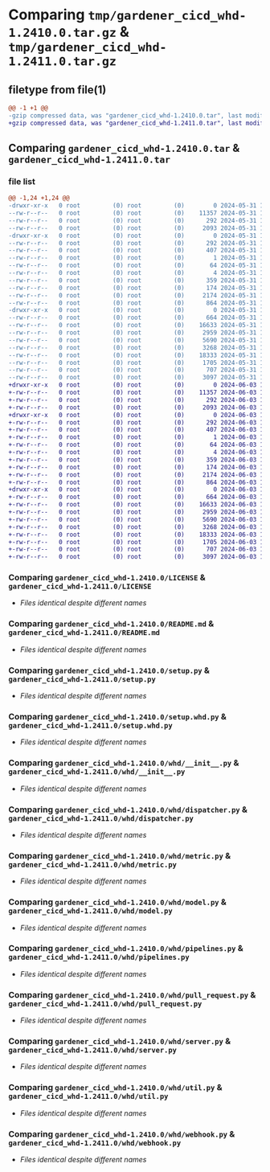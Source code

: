 # Comparing `tmp/gardener_cicd_whd-1.2410.0.tar.gz` & `tmp/gardener_cicd_whd-1.2411.0.tar.gz`

## filetype from file(1)

```diff
@@ -1 +1 @@
-gzip compressed data, was "gardener_cicd_whd-1.2410.0.tar", last modified: Fri May 31 11:11:55 2024, max compression
+gzip compressed data, was "gardener_cicd_whd-1.2411.0.tar", last modified: Mon Jun  3 10:53:15 2024, max compression
```

## Comparing `gardener_cicd_whd-1.2410.0.tar` & `gardener_cicd_whd-1.2411.0.tar`

### file list

```diff
@@ -1,24 +1,24 @@
-drwxr-xr-x   0 root         (0) root         (0)        0 2024-05-31 11:11:55.598137 gardener_cicd_whd-1.2410.0/
--rw-r--r--   0 root         (0) root         (0)    11357 2024-05-31 11:10:55.000000 gardener_cicd_whd-1.2410.0/LICENSE
--rw-r--r--   0 root         (0) root         (0)      292 2024-05-31 11:11:55.598137 gardener_cicd_whd-1.2410.0/PKG-INFO
--rw-r--r--   0 root         (0) root         (0)     2093 2024-05-31 11:10:55.000000 gardener_cicd_whd-1.2410.0/README.md
-drwxr-xr-x   0 root         (0) root         (0)        0 2024-05-31 11:11:55.598137 gardener_cicd_whd-1.2410.0/gardener_cicd_whd.egg-info/
--rw-r--r--   0 root         (0) root         (0)      292 2024-05-31 11:11:55.000000 gardener_cicd_whd-1.2410.0/gardener_cicd_whd.egg-info/PKG-INFO
--rw-r--r--   0 root         (0) root         (0)      407 2024-05-31 11:11:55.000000 gardener_cicd_whd-1.2410.0/gardener_cicd_whd.egg-info/SOURCES.txt
--rw-r--r--   0 root         (0) root         (0)        1 2024-05-31 11:11:55.000000 gardener_cicd_whd-1.2410.0/gardener_cicd_whd.egg-info/dependency_links.txt
--rw-r--r--   0 root         (0) root         (0)       64 2024-05-31 11:11:55.000000 gardener_cicd_whd-1.2410.0/gardener_cicd_whd.egg-info/requires.txt
--rw-r--r--   0 root         (0) root         (0)        4 2024-05-31 11:11:55.000000 gardener_cicd_whd-1.2410.0/gardener_cicd_whd.egg-info/top_level.txt
--rw-r--r--   0 root         (0) root         (0)      359 2024-05-31 11:10:55.000000 gardener_cicd_whd-1.2410.0/pyproject.toml
--rw-r--r--   0 root         (0) root         (0)      174 2024-05-31 11:11:55.598137 gardener_cicd_whd-1.2410.0/setup.cfg
--rw-r--r--   0 root         (0) root         (0)     2174 2024-05-31 11:10:55.000000 gardener_cicd_whd-1.2410.0/setup.py
--rw-r--r--   0 root         (0) root         (0)      864 2024-05-31 11:10:55.000000 gardener_cicd_whd-1.2410.0/setup.whd.py
-drwxr-xr-x   0 root         (0) root         (0)        0 2024-05-31 11:11:55.598137 gardener_cicd_whd-1.2410.0/whd/
--rw-r--r--   0 root         (0) root         (0)      664 2024-05-31 11:10:55.000000 gardener_cicd_whd-1.2410.0/whd/__init__.py
--rw-r--r--   0 root         (0) root         (0)    16633 2024-05-31 11:10:55.000000 gardener_cicd_whd-1.2410.0/whd/dispatcher.py
--rw-r--r--   0 root         (0) root         (0)     2959 2024-05-31 11:10:55.000000 gardener_cicd_whd-1.2410.0/whd/metric.py
--rw-r--r--   0 root         (0) root         (0)     5690 2024-05-31 11:10:55.000000 gardener_cicd_whd-1.2410.0/whd/model.py
--rw-r--r--   0 root         (0) root         (0)     3268 2024-05-31 11:10:55.000000 gardener_cicd_whd-1.2410.0/whd/pipelines.py
--rw-r--r--   0 root         (0) root         (0)    18333 2024-05-31 11:10:55.000000 gardener_cicd_whd-1.2410.0/whd/pull_request.py
--rw-r--r--   0 root         (0) root         (0)     1705 2024-05-31 11:10:55.000000 gardener_cicd_whd-1.2410.0/whd/server.py
--rw-r--r--   0 root         (0) root         (0)      707 2024-05-31 11:10:55.000000 gardener_cicd_whd-1.2410.0/whd/util.py
--rw-r--r--   0 root         (0) root         (0)     3097 2024-05-31 11:10:55.000000 gardener_cicd_whd-1.2410.0/whd/webhook.py
+drwxr-xr-x   0 root         (0) root         (0)        0 2024-06-03 10:53:15.387659 gardener_cicd_whd-1.2411.0/
+-rw-r--r--   0 root         (0) root         (0)    11357 2024-06-03 10:50:23.000000 gardener_cicd_whd-1.2411.0/LICENSE
+-rw-r--r--   0 root         (0) root         (0)      292 2024-06-03 10:53:15.387659 gardener_cicd_whd-1.2411.0/PKG-INFO
+-rw-r--r--   0 root         (0) root         (0)     2093 2024-06-03 10:50:23.000000 gardener_cicd_whd-1.2411.0/README.md
+drwxr-xr-x   0 root         (0) root         (0)        0 2024-06-03 10:53:15.383659 gardener_cicd_whd-1.2411.0/gardener_cicd_whd.egg-info/
+-rw-r--r--   0 root         (0) root         (0)      292 2024-06-03 10:53:15.000000 gardener_cicd_whd-1.2411.0/gardener_cicd_whd.egg-info/PKG-INFO
+-rw-r--r--   0 root         (0) root         (0)      407 2024-06-03 10:53:15.000000 gardener_cicd_whd-1.2411.0/gardener_cicd_whd.egg-info/SOURCES.txt
+-rw-r--r--   0 root         (0) root         (0)        1 2024-06-03 10:53:15.000000 gardener_cicd_whd-1.2411.0/gardener_cicd_whd.egg-info/dependency_links.txt
+-rw-r--r--   0 root         (0) root         (0)       64 2024-06-03 10:53:15.000000 gardener_cicd_whd-1.2411.0/gardener_cicd_whd.egg-info/requires.txt
+-rw-r--r--   0 root         (0) root         (0)        4 2024-06-03 10:53:15.000000 gardener_cicd_whd-1.2411.0/gardener_cicd_whd.egg-info/top_level.txt
+-rw-r--r--   0 root         (0) root         (0)      359 2024-06-03 10:50:23.000000 gardener_cicd_whd-1.2411.0/pyproject.toml
+-rw-r--r--   0 root         (0) root         (0)      174 2024-06-03 10:53:15.387659 gardener_cicd_whd-1.2411.0/setup.cfg
+-rw-r--r--   0 root         (0) root         (0)     2174 2024-06-03 10:50:23.000000 gardener_cicd_whd-1.2411.0/setup.py
+-rw-r--r--   0 root         (0) root         (0)      864 2024-06-03 10:50:23.000000 gardener_cicd_whd-1.2411.0/setup.whd.py
+drwxr-xr-x   0 root         (0) root         (0)        0 2024-06-03 10:53:15.383659 gardener_cicd_whd-1.2411.0/whd/
+-rw-r--r--   0 root         (0) root         (0)      664 2024-06-03 10:50:23.000000 gardener_cicd_whd-1.2411.0/whd/__init__.py
+-rw-r--r--   0 root         (0) root         (0)    16633 2024-06-03 10:50:23.000000 gardener_cicd_whd-1.2411.0/whd/dispatcher.py
+-rw-r--r--   0 root         (0) root         (0)     2959 2024-06-03 10:50:23.000000 gardener_cicd_whd-1.2411.0/whd/metric.py
+-rw-r--r--   0 root         (0) root         (0)     5690 2024-06-03 10:50:23.000000 gardener_cicd_whd-1.2411.0/whd/model.py
+-rw-r--r--   0 root         (0) root         (0)     3268 2024-06-03 10:50:23.000000 gardener_cicd_whd-1.2411.0/whd/pipelines.py
+-rw-r--r--   0 root         (0) root         (0)    18333 2024-06-03 10:50:23.000000 gardener_cicd_whd-1.2411.0/whd/pull_request.py
+-rw-r--r--   0 root         (0) root         (0)     1705 2024-06-03 10:50:23.000000 gardener_cicd_whd-1.2411.0/whd/server.py
+-rw-r--r--   0 root         (0) root         (0)      707 2024-06-03 10:50:23.000000 gardener_cicd_whd-1.2411.0/whd/util.py
+-rw-r--r--   0 root         (0) root         (0)     3097 2024-06-03 10:50:23.000000 gardener_cicd_whd-1.2411.0/whd/webhook.py
```

### Comparing `gardener_cicd_whd-1.2410.0/LICENSE` & `gardener_cicd_whd-1.2411.0/LICENSE`

 * *Files identical despite different names*

### Comparing `gardener_cicd_whd-1.2410.0/README.md` & `gardener_cicd_whd-1.2411.0/README.md`

 * *Files identical despite different names*

### Comparing `gardener_cicd_whd-1.2410.0/setup.py` & `gardener_cicd_whd-1.2411.0/setup.py`

 * *Files identical despite different names*

### Comparing `gardener_cicd_whd-1.2410.0/setup.whd.py` & `gardener_cicd_whd-1.2411.0/setup.whd.py`

 * *Files identical despite different names*

### Comparing `gardener_cicd_whd-1.2410.0/whd/__init__.py` & `gardener_cicd_whd-1.2411.0/whd/__init__.py`

 * *Files identical despite different names*

### Comparing `gardener_cicd_whd-1.2410.0/whd/dispatcher.py` & `gardener_cicd_whd-1.2411.0/whd/dispatcher.py`

 * *Files identical despite different names*

### Comparing `gardener_cicd_whd-1.2410.0/whd/metric.py` & `gardener_cicd_whd-1.2411.0/whd/metric.py`

 * *Files identical despite different names*

### Comparing `gardener_cicd_whd-1.2410.0/whd/model.py` & `gardener_cicd_whd-1.2411.0/whd/model.py`

 * *Files identical despite different names*

### Comparing `gardener_cicd_whd-1.2410.0/whd/pipelines.py` & `gardener_cicd_whd-1.2411.0/whd/pipelines.py`

 * *Files identical despite different names*

### Comparing `gardener_cicd_whd-1.2410.0/whd/pull_request.py` & `gardener_cicd_whd-1.2411.0/whd/pull_request.py`

 * *Files identical despite different names*

### Comparing `gardener_cicd_whd-1.2410.0/whd/server.py` & `gardener_cicd_whd-1.2411.0/whd/server.py`

 * *Files identical despite different names*

### Comparing `gardener_cicd_whd-1.2410.0/whd/util.py` & `gardener_cicd_whd-1.2411.0/whd/util.py`

 * *Files identical despite different names*

### Comparing `gardener_cicd_whd-1.2410.0/whd/webhook.py` & `gardener_cicd_whd-1.2411.0/whd/webhook.py`

 * *Files identical despite different names*

